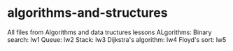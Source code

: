 # algorithms-and-structures
All files from Algorithms and data tructures lessons
ALgorithms: 
  Binary search:		lw1
  Queue:			lw2
  Stack:			lw3
  Dijkstra's algorithm:		lw4
  Floyd's sort:			lw5
